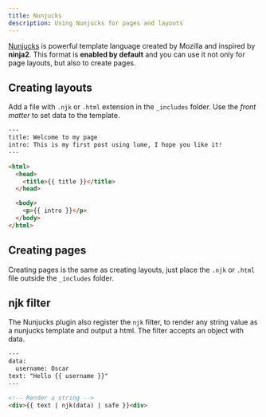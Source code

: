 ```yaml
---
title: Nunjucks
description: Using Nunjucks for pages and layouts
---
```


[Nunjucks](https://mozilla.github.io/nunjucks/) is powerful template language created by Mozilla and inspired by **ninja2**. This format is **enabled by default** and you can use it not only for page layouts, but also to create pages.

## Creating layouts

Add a file with `.njk` or `.html` extension in the `_includes` folder. Use the *front matter* to set data to the template.

```html
---
title: Welcome to my page
intro: This is my first post using lume, I hope you like it!
---

<html>
  <head>
    <title>{{ title }}</title>
  </head>

  <body>
    <p>{{ intro }}</p>
  </body>
</html>
```

## Creating pages

Creating pages is the same as creating layouts, just place the `.njk` or `.html` file outside the `_includes` folder.

## njk filter

The Nunjucks plugin also register the `njk` filter, to render any string value as a nunjucks template and output a html. The filter accepts an object with data.

```html
---
data:
  username: Oscar
text: "Hello {{ username }}"
---

<!-- Render a string -->
<div>{{ text | njk(data) | safe }}<div>
```
